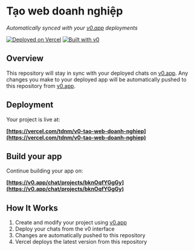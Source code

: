 # Tạo web doanh nghiệp

*Automatically synced with your [v0.app](https://v0.app) deployments*

[![Deployed on Vercel](https://img.shields.io/badge/Deployed%20on-Vercel-black?style=for-the-badge&logo=vercel)](https://vercel.com/tdnm/v0-tao-web-doanh-nghiep)
[![Built with v0](https://img.shields.io/badge/Built%20with-v0.app-black?style=for-the-badge)](https://v0.app/chat/projects/bknOqfYGgGy)

## Overview

This repository will stay in sync with your deployed chats on [v0.app](https://v0.app).
Any changes you make to your deployed app will be automatically pushed to this repository from [v0.app](https://v0.app).

## Deployment

Your project is live at:

**[https://vercel.com/tdnm/v0-tao-web-doanh-nghiep](https://vercel.com/tdnm/v0-tao-web-doanh-nghiep)**

## Build your app

Continue building your app on:

**[https://v0.app/chat/projects/bknOqfYGgGy](https://v0.app/chat/projects/bknOqfYGgGy)**

## How It Works

1. Create and modify your project using [v0.app](https://v0.app)
2. Deploy your chats from the v0 interface
3. Changes are automatically pushed to this repository
4. Vercel deploys the latest version from this repository
